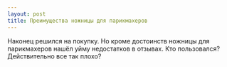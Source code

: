 ```yaml
---
layout: post 
title: Преимущества ножницы для парикмахеров 
--- 
```

Наконец решился на покупку. Но кроме достоинств ножницы для парикмахеров нашёл уйму недостатков в отзывах. Кто пользовался? Действительно все так плохо?